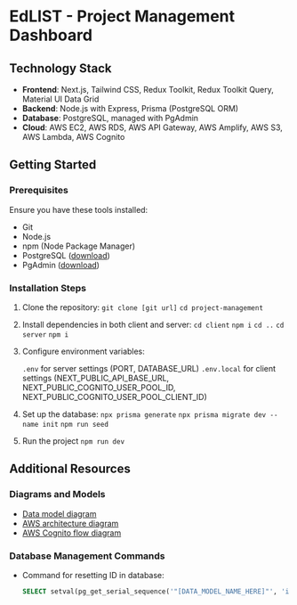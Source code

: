 # EdLIST - Project Management Dashboard

## Technology Stack

- **Frontend**: Next.js, Tailwind CSS, Redux Toolkit, Redux Toolkit Query, Material UI Data Grid
- **Backend**: Node.js with Express, Prisma (PostgreSQL ORM)
- **Database**: PostgreSQL, managed with PgAdmin
- **Cloud**: AWS EC2, AWS RDS, AWS API Gateway, AWS Amplify, AWS S3, AWS Lambda, AWS Cognito

## Getting Started

### Prerequisites

Ensure you have these tools installed:

- Git
- Node.js
- npm (Node Package Manager)
- PostgreSQL ([download](https://www.postgresql.org/download/))
- PgAdmin ([download](https://www.pgadmin.org/download/))

### Installation Steps

1. Clone the repository:
   `git clone [git url]`
   `cd project-management`

2. Install dependencies in both client and server:
   `cd client`
   `npm i`
   `cd ..`
   `cd server`
   `npm i`

3. Configure environment variables:

   `.env` for server settings (PORT, DATABASE_URL)
   `.env.local` for client settings (NEXT_PUBLIC_API_BASE_URL, NEXT_PUBLIC_COGNITO_USER_POOL_ID, NEXT_PUBLIC_COGNITO_USER_POOL_CLIENT_ID)

4. Set up the database:
   `npx prisma generate`
   `npx prisma migrate dev --name init`
   `npm run seed`

5. Run the project
   `npm run dev`

## Additional Resources

### Diagrams and Models

- [Data model diagram](https://lucid.app/lucidchart/b4a745a0-cc5e-4d64-81c0-a7123d7c3b5f/edit?invitationId=inv_7c25661a-a232-4b65-87c4-9b4566bbfff1)
- [AWS architecture diagram](https://lucid.app/lucidchart/57a7caa2-29e1-42cd-b8b2-bad522632100/edit?invitationId=inv_95a01d84-1b41-484c-a9b7-215002914cea)
- [AWS Cognito flow diagram](https://lucid.app/lucidchart/61796402-915e-4c6a-8701-733a1a4134ee/edit?viewport_loc=387%2C1187%2C1867%2C900%2C0_0&invitationId=inv_360f93a8-5e88-4f74-bc70-0c5dc3fbca06)

### Database Management Commands

- Command for resetting ID in database:
  ```sql
  SELECT setval(pg_get_serial_sequence('"[DATA_MODEL_NAME_HERE]"', 'id'), coalesce(max(id)+1, 1), false) FROM "[DATA_MODEL_NAME_HERE]";
  ```
